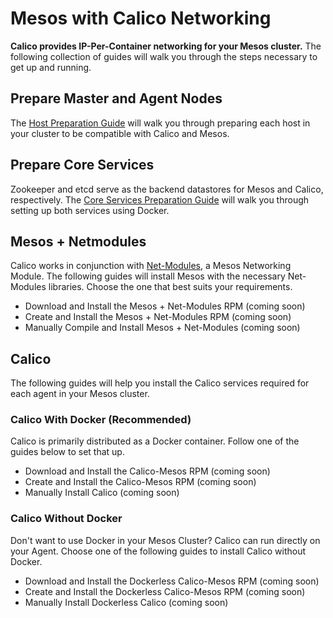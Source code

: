 # Mesos with Calico Networking
**Calico provides IP-Per-Container networking for your Mesos cluster.** The following collection of guides will walk you through the steps necessary to get up and running.

## Prepare Master and Agent Nodes
The [Host Preparation Guide](PrepareHosts.md) will walk you through preparing each host in your cluster to be compatible with Calico and Mesos.

## Prepare Core Services
Zookeeper and etcd serve as the backend datastores for Mesos and Calico, respectively. The [Core Services Preparation Guide](PrepareCoreServices.md) will walk you through setting up both services using Docker.

## Mesos + Netmodules
Calico works in conjunction with [Net-Modules][net-modules], a Mesos Networking Module. The following guides will install Mesos with the necessary Net-Modules libraries. Choose the one that best suits your requirements. 
* Download and Install the Mesos + Net-Modules RPM (coming soon)
* Create and Install the Mesos + Net-Modules RPM (coming soon)
* Manually Compile and Install Mesos + Net-Modules (coming soon)

## Calico
The following guides will help you install the Calico services required for each agent in your Mesos cluster.

### Calico With Docker (Recommended)
Calico is primarily distributed as a Docker container. Follow one of the guides below to set that up.
* Download and Install the Calico-Mesos RPM (coming soon)
* Create and Install the Calico-Mesos RPM (coming soon)
* Manually Install Calico (coming soon)

### Calico Without Docker
Don't want to use Docker in your Mesos Cluster? Calico can run directly on your Agent. Choose one of the following guides to install Calico without Docker.
* Download and Install the Dockerless Calico-Mesos RPM (coming soon)
* Create and Install the Dockerless Calico-Mesos RPM (coming soon)
* Manually Install Dockerless Calico (coming soon)

[calico]: http://projectcalico.org
[mesos]: https://mesos.apache.org/
[net-modules]: https://github.com/mesosphere/net-modules
[docker]: https://www.docker.com/